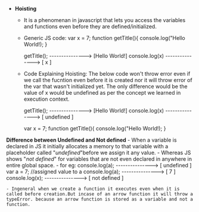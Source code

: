 - **Hoisting**
    - It is a phenomenan in javascript that lets you access the variables and functions even before they are defined/initialized.
    - Generic JS code:
        var x = 7;
        function getTitle(){
            console.log("Hello World!);
        }

        getTitle();      ---------------> [Hello World!]
        console.log(x)   ---------------> [ x ]   

    - Code Explaining Hoisting: The below code won't throw error even if we call the fucntion even before it is created nor it will throw error of the var that wasn't initialized yet. The only difference would be the value of x would be undefined as per the concept we learned in execution context. 

        getTitle();      ---------------> [Hello World!]
        console.log(x)   ---------------> [ undefined ]

        var x = 7;
        function getTitle(){
            console.log("Hello World!);
        }

**Difference between Undefined and Not defined**
    - When a variable is declared in JS it initially allocates a memory to that variable with a placeholder called "*undefined*"before we assign it any value.
    - Whereas JS shows "*not defined*" for variables that are not even declared in anywhere in entire global space.
    - for eg:
        console.log(a);    ---------------> [ undefined ]
        var a = 7;          //assigned value to a
        console.log(a);    ---------------> [ 7 ]
        console.log(x);    ---------------> [ not defined ]

    - Ingeneral when we create a function it executes even when it is called before creation.But incase of an arrow function it will throw a typeError. because an arrow function is stored as a variable and not a function.